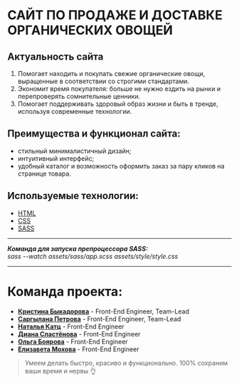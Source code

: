 # САЙТ ПО ПРОДАЖЕ И ДОСТАВКЕ ОРГАНИЧЕСКИХ ОВОЩЕЙ

## Актуальность сайта

1. Помогает находить и покупать свежие органические овощи, выращенные в соответствии со строгими стандартами.
2. Экономит время покупателя: больше не нужно ездить на рынки и перепроверять сомнительные ценники.
3. Помогает поддерживать здоровый образ жизни и быть в тренде, используя современные технологии.

## Преимущества и функционал сайта:

- стильный минималистичный дизайн;
- интуитивный интерфейс;
- удобный каталог и возможность оформить заказ за пару кликов на странице товара.

## Используемые технологии:

- [HTML](https://www.w3.org/html/)
- [CSS](https://www.w3.org/Style/CSS/Overview.en.html)
- [SASS](https://sass-lang.com/)

---

**_Команда для запуска препроцессора SASS:_**  
_sass --watch assets/sass/app.scss assets/style/style.css_

---

# Команда проекта:

- [**Кристина Быкадорова**](https://t.me/Kr_istina_Sergeevna) - Front-End Engineer, Team-Lead
- [**Саргылана Петрова**](https://t.me/Sargylana) - Front-End Engineer, Team-Lead
- [**Наталья Катц**](https://t.me/nataliakatz) - Front-End Engineer
- [**Диана Сластёнова**](https://t.me/SlastenovaDiana) - Front-End Engineer
- [**Ольга Боярова**](https://t.me/boyarovaolga) - Front-End Engineer
- [**Елизавета Мохова**](https://t.me/emohova03) - Front-End Engineer

> Умеем делать быстро, красиво и функционально. 100% сохраним ваши время и нервы &#128076;
